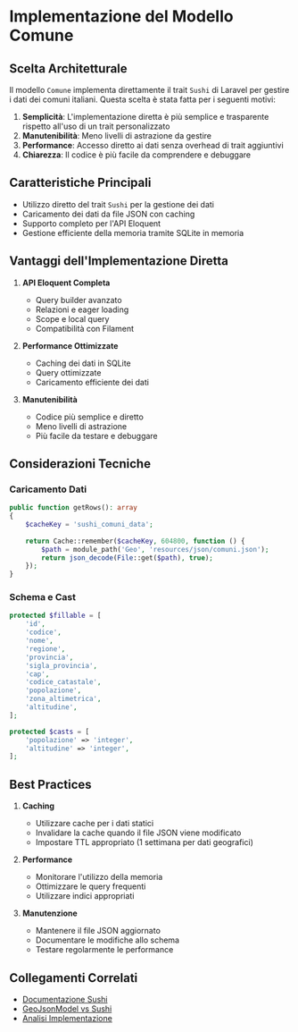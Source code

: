 # Implementazione del Modello Comune

## Scelta Architetturale

Il modello `Comune` implementa direttamente il trait `Sushi` di Laravel per gestire i dati dei comuni italiani. Questa scelta è stata fatta per i seguenti motivi:

1. **Semplicità**: L'implementazione diretta è più semplice e trasparente rispetto all'uso di un trait personalizzato
2. **Manutenibilità**: Meno livelli di astrazione da gestire
3. **Performance**: Accesso diretto ai dati senza overhead di trait aggiuntivi
4. **Chiarezza**: Il codice è più facile da comprendere e debuggare

## Caratteristiche Principali

- Utilizzo diretto del trait `Sushi` per la gestione dei dati
- Caricamento dei dati da file JSON con caching
- Supporto completo per l'API Eloquent
- Gestione efficiente della memoria tramite SQLite in memoria

## Vantaggi dell'Implementazione Diretta

1. **API Eloquent Completa**
   - Query builder avanzato
   - Relazioni e eager loading
   - Scope e local query
   - Compatibilità con Filament

2. **Performance Ottimizzate**
   - Caching dei dati in SQLite
   - Query ottimizzate
   - Caricamento efficiente dei dati

3. **Manutenibilità**
   - Codice più semplice e diretto
   - Meno livelli di astrazione
   - Più facile da testare e debuggare

## Considerazioni Tecniche

### Caricamento Dati
```php
public function getRows(): array
{
    $cacheKey = 'sushi_comuni_data';
    
    return Cache::remember($cacheKey, 604800, function () {
        $path = module_path('Geo', 'resources/json/comuni.json');
        return json_decode(File::get($path), true);
    });
}
```

### Schema e Cast
```php
protected $fillable = [
    'id',
    'codice',
    'nome',
    'regione',
    'provincia',
    'sigla_provincia',
    'cap',
    'codice_catastale',
    'popolazione',
    'zona_altimetrica',
    'altitudine',
];

protected $casts = [
    'popolazione' => 'integer',
    'altitudine' => 'integer',
];
```

## Best Practices

1. **Caching**
   - Utilizzare cache per i dati statici
   - Invalidare la cache quando il file JSON viene modificato
   - Impostare TTL appropriato (1 settimana per dati geografici)

2. **Performance**
   - Monitorare l'utilizzo della memoria
   - Ottimizzare le query frequenti
   - Utilizzare indici appropriati

3. **Manutenzione**
   - Mantenere il file JSON aggiornato
   - Documentare le modifiche allo schema
   - Testare regolarmente le performance

## Collegamenti Correlati

- [Documentazione Sushi](https://github.com/calebporzio/sushi)
- [GeoJsonModel vs Sushi](geo-sushi-comparison.md)
- [Analisi Implementazione](comune-sushi-analisi.md) 